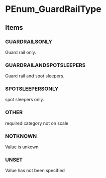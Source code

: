 # PEnum_GuardRailType


<!-- end of short definition -->
## Items

### GUARDRAILSONLY
Guard rail only.

### GUARDRAILANDSPOTSLEEPERS
Guard rail and spot sleepers.

### SPOTSLEEPERSONLY
spot sleepers only.

### OTHER
required category not on scale

### NOTKNOWN
Value is unkown

### UNSET
Value has not been specified
